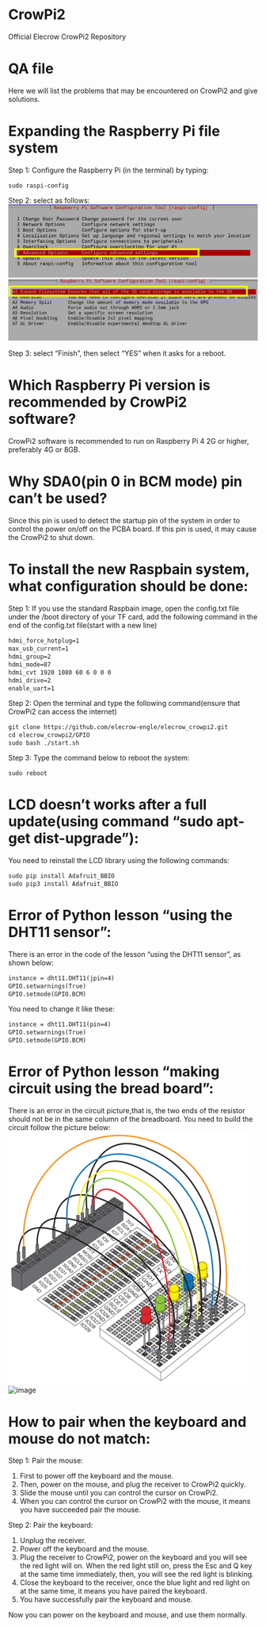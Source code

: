 # CrowPi2
Official Elecrow CrowPi2 Repository

# QA file
Here we will list the problems that may be encountered on CrowPi2 and give solutions.

# Expanding the Raspberry Pi file system
Step 1: Configure the Raspberry Pi (in the terminal) by typing:

````
sudo raspi-config
````

Step 2: select as follows:
![](./1.png)
![](./2.png)

Step 3: select “Finish”, then select “YES” when it asks for a reboot.

# Which Raspberry Pi version is recommended by CrowPi2 software?
CrowPi2 software is recommended to run on Raspberry Pi 4 2G or higher, preferably 4G or 8GB.

# Why SDA0(pin 0 in BCM mode) pin can’t be used?
Since this pin is used to detect the startup pin of the system in order to control the power on/off on the PCBA board. If this pin is used, it may cause the CrowPi2 to shut down.

# To install the new Raspbain system, what configuration should be done:
Step 1: If you use the standard Raspbain image, open the config.txt file under the /boot directory of your TF card, add the following command in the end of the config.txt file(start with a new line)

````
hdmi_force_hotplug=1
max_usb_current=1
hdmi_group=2
hdmi_mode=87
hdmi_cvt 1920 1080 60 6 0 0 0
hdmi_drive=2
enable_uart=1
````

Step 2: Open the terminal and type the following command(ensure that CrowPi2 can access the internet)

````
git clone https://github.com/elecrow-engle/elecrow_crowpi2.git
cd elecrow_crowpi2/GPIO
sudo bash ./start.sh 
````

Step 3: Type the command below to reboot the system:

````
sudo reboot 
````

# LCD doesn’t works after a full update(using command “sudo apt-get dist-upgrade”):
You need to reinstall the LCD library using the following commands:

````
sudo pip install Adafruit_BBIO
sudo pip3 install Adafruit_BBIO
````


# Error of Python lesson “using the DHT11 sensor”:
There is an error in the code of the lesson “using the DHT11 sensor”, as shown below:
  
````
instance = dht11.DHT11(jpin=4)
GPIO.setwarnings(True)
GPIO.setmode(GPIO.BCM)
````


You need to change it like these:

````
instance = dht11.DHT11(pin=4)
GPIO.setwarnings(True)
GPIO.setmode(GPIO.BCM)
````

# Error of Python lesson “making circuit using the bread board”:
There is an error in the circuit picture,that is, the two ends of the resistor should not be in the same column of the breadboard. You need to build the circuit follow the picture below:
![](./4.png)
![image](https://github.com/Elecrow-RD/CrowPi2/blob/main/5.png)



# How to pair when the keyboard and mouse do not match:
Step 1:
Pair the mouse:
1. First to power off the keyboard and the mouse.
2. Then, power on the mouse, and plug the receiver to CrowPi2 quickly.
3. Slide the mouse until you can control the cursor on CrowPi2.
4. When you can control the cursor on CrowPi2 with the mouse, it means you have succeeded pair the mouse. 

Step 2:
Pair the keyboard:
1. Unplug the receiver.
2. Power off the keyboard and the mouse.
3. Plug the receiver to CrowPi2, power on the keyboard and you will see the red light will on. When the red light still on, press the Esc and Q key at the same time immediately, then, you will see the red light is blinking.
4. Close the keyboard to the receiver, once the blue light and red light on at the same time, it means you have paired the keyboard.
5. You have successfully pair the keyboard and mouse.

Now you can power on the keyboard and mouse, and use them normally.
